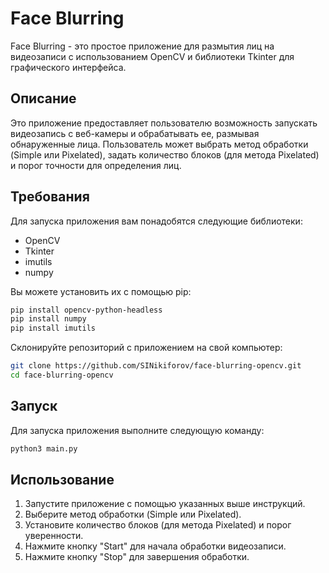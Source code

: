 # Face Blurring

Face Blurring - это простое приложение для размытия лиц на видеозаписи с использованием OpenCV и библиотеки Tkinter для графического интерфейса.

## Описание

Это приложение предоставляет пользователю возможность запускать видеозапись с веб-камеры и обрабатывать ее, размывая обнаруженные лица. Пользователь может выбрать метод обработки (Simple или Pixelated), задать количество блоков (для метода Pixelated) и порог точности для определения лиц.

## Требования

Для запуска приложения вам понадобятся следующие библиотеки:

- OpenCV
- Tkinter
- imutils
- numpy

Вы можете установить их с помощью pip:

```bash
pip install opencv-python-headless
pip install numpy
pip install imutils
```

Склонируйте репозиторий с приложением на свой компьютер:
```bash
git clone https://github.com/SINikiforov/face-blurring-opencv.git
cd face-blurring-opencv
```

## Запуск

Для запуска приложения выполните следующую команду:

```bash
python3 main.py
```

## Использование

1. Запустите приложение с помощью указанных выше инструкций.
2. Выберите метод обработки (Simple или Pixelated).
3. Установите количество блоков (для метода Pixelated) и порог уверенности.
4. Нажмите кнопку "Start" для начала обработки видеозаписи.
5. Нажмите кнопку "Stop" для завершения обработки.

